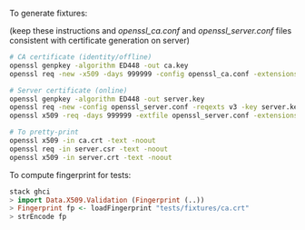 To generate fixtures:

(keep these instructions and *openssl_ca.conf* and *openssl_server.conf* files consistent with certificate generation on server)

```sh
# CA certificate (identity/offline)
openssl genpkey -algorithm ED448 -out ca.key
openssl req -new -x509 -days 999999 -config openssl_ca.conf -extensions v3 -key ca.key -out ca.crt

# Server certificate (online)
openssl genpkey -algorithm ED448 -out server.key
openssl req -new -config openssl_server.conf -reqexts v3 -key server.key -out server.csr
openssl x509 -req -days 999999 -extfile openssl_server.conf -extensions v3 -in server.csr -CA ca.crt -CAkey ca.key -CAcreateserial -out server.crt

# To pretty-print
openssl x509 -in ca.crt -text -noout
openssl req -in server.csr -text -noout
openssl x509 -in server.crt -text -noout
```

To compute fingerprint for tests:

```haskell
stack ghci
> import Data.X509.Validation (Fingerprint (..))
> Fingerprint fp <- loadFingerprint "tests/fixtures/ca.crt"
> strEncode fp
```
